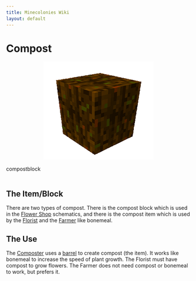 ```yaml
---
title: Minecolonies Wiki
layout: default
---
```

# Compost 

<div class="infobox box text-center">
    <p style="text-align:center;"><img src="../../assets/images/items/compost.png" alt="Compost"></p>
    <recipe>compostblock</recipe>
</div>
<br>

## The Item/Block

There are two types of compost. There is the compost block which is used in the [Flower Shop](../../source/buildings/flowershop) schematics, and there is the compost item which is used by the [Florist](../../source/workers/florist) and the [Farmer](../../source/workers/farmer) like bonemeal.
<br>

## The Use

The [Composter](../../source/workers/composter) uses a [barrel](../../source/items/barrel) to create compost (the item). It works like bonemeal to increase the speed of plant growth. The Florist must have compost to grow flowers. The Farmer does not need compost or bonemeal to work, but prefers it.
